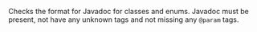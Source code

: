 
Checks the format for Javadoc for classes and enums. Javadoc must be present, not have any unknown tags and not missing any `@param` tags.
